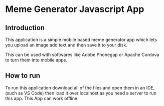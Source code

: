 # Meme Generator Javascript App

## Introduction
This application is a simple mobile based meme generator app which lets you upload an image add text and then save it to your disk.

This can be used with softwares like Adobe Phonegap or Apache Cordova to turn them into mobile apps.  

## How to run
To run this application download all of the files and open them in an IDE,(such as VS Code) then load it over localhost as you need a server to run this app.
This App can work offline.   